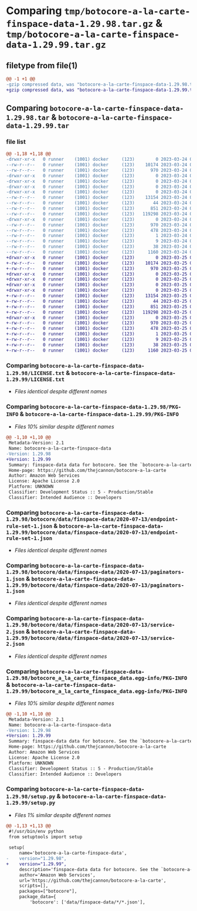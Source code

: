 # Comparing `tmp/botocore-a-la-carte-finspace-data-1.29.98.tar.gz` & `tmp/botocore-a-la-carte-finspace-data-1.29.99.tar.gz`

## filetype from file(1)

```diff
@@ -1 +1 @@
-gzip compressed data, was "botocore-a-la-carte-finspace-data-1.29.98.tar", last modified: Fri Mar 24 01:24:22 2023, max compression
+gzip compressed data, was "botocore-a-la-carte-finspace-data-1.29.99.tar", last modified: Sat Mar 25 01:22:45 2023, max compression
```

## Comparing `botocore-a-la-carte-finspace-data-1.29.98.tar` & `botocore-a-la-carte-finspace-data-1.29.99.tar`

### file list

```diff
@@ -1,18 +1,18 @@
-drwxr-xr-x   0 runner    (1001) docker     (123)        0 2023-03-24 01:24:22.885975 botocore-a-la-carte-finspace-data-1.29.98/
--rw-r--r--   0 runner    (1001) docker     (123)    10174 2023-03-24 01:24:22.000000 botocore-a-la-carte-finspace-data-1.29.98/LICENSE.txt
--rw-r--r--   0 runner    (1001) docker     (123)      970 2023-03-24 01:24:22.885975 botocore-a-la-carte-finspace-data-1.29.98/PKG-INFO
-drwxr-xr-x   0 runner    (1001) docker     (123)        0 2023-03-24 01:24:22.881975 botocore-a-la-carte-finspace-data-1.29.98/botocore/
-drwxr-xr-x   0 runner    (1001) docker     (123)        0 2023-03-24 01:24:22.881975 botocore-a-la-carte-finspace-data-1.29.98/botocore/data/
-drwxr-xr-x   0 runner    (1001) docker     (123)        0 2023-03-24 01:24:22.881975 botocore-a-la-carte-finspace-data-1.29.98/botocore/data/finspace-data/
-drwxr-xr-x   0 runner    (1001) docker     (123)        0 2023-03-24 01:24:22.885975 botocore-a-la-carte-finspace-data-1.29.98/botocore/data/finspace-data/2020-07-13/
--rw-r--r--   0 runner    (1001) docker     (123)    13154 2023-03-24 01:23:57.000000 botocore-a-la-carte-finspace-data-1.29.98/botocore/data/finspace-data/2020-07-13/endpoint-rule-set-1.json
--rw-r--r--   0 runner    (1001) docker     (123)       44 2023-03-24 01:23:57.000000 botocore-a-la-carte-finspace-data-1.29.98/botocore/data/finspace-data/2020-07-13/examples-1.json
--rw-r--r--   0 runner    (1001) docker     (123)      851 2023-03-24 01:23:57.000000 botocore-a-la-carte-finspace-data-1.29.98/botocore/data/finspace-data/2020-07-13/paginators-1.json
--rw-r--r--   0 runner    (1001) docker     (123)   119298 2023-03-24 01:23:57.000000 botocore-a-la-carte-finspace-data-1.29.98/botocore/data/finspace-data/2020-07-13/service-2.json
-drwxr-xr-x   0 runner    (1001) docker     (123)        0 2023-03-24 01:24:22.885975 botocore-a-la-carte-finspace-data-1.29.98/botocore_a_la_carte_finspace_data.egg-info/
--rw-r--r--   0 runner    (1001) docker     (123)      970 2023-03-24 01:24:22.000000 botocore-a-la-carte-finspace-data-1.29.98/botocore_a_la_carte_finspace_data.egg-info/PKG-INFO
--rw-r--r--   0 runner    (1001) docker     (123)      478 2023-03-24 01:24:22.000000 botocore-a-la-carte-finspace-data-1.29.98/botocore_a_la_carte_finspace_data.egg-info/SOURCES.txt
--rw-r--r--   0 runner    (1001) docker     (123)        1 2023-03-24 01:24:22.000000 botocore-a-la-carte-finspace-data-1.29.98/botocore_a_la_carte_finspace_data.egg-info/dependency_links.txt
--rw-r--r--   0 runner    (1001) docker     (123)        9 2023-03-24 01:24:22.000000 botocore-a-la-carte-finspace-data-1.29.98/botocore_a_la_carte_finspace_data.egg-info/top_level.txt
--rw-r--r--   0 runner    (1001) docker     (123)       38 2023-03-24 01:24:22.885975 botocore-a-la-carte-finspace-data-1.29.98/setup.cfg
--rw-r--r--   0 runner    (1001) docker     (123)     1160 2023-03-24 01:24:22.000000 botocore-a-la-carte-finspace-data-1.29.98/setup.py
+drwxr-xr-x   0 runner    (1001) docker     (123)        0 2023-03-25 01:22:45.419750 botocore-a-la-carte-finspace-data-1.29.99/
+-rw-r--r--   0 runner    (1001) docker     (123)    10174 2023-03-25 01:22:45.000000 botocore-a-la-carte-finspace-data-1.29.99/LICENSE.txt
+-rw-r--r--   0 runner    (1001) docker     (123)      970 2023-03-25 01:22:45.419750 botocore-a-la-carte-finspace-data-1.29.99/PKG-INFO
+drwxr-xr-x   0 runner    (1001) docker     (123)        0 2023-03-25 01:22:45.415749 botocore-a-la-carte-finspace-data-1.29.99/botocore/
+drwxr-xr-x   0 runner    (1001) docker     (123)        0 2023-03-25 01:22:45.415749 botocore-a-la-carte-finspace-data-1.29.99/botocore/data/
+drwxr-xr-x   0 runner    (1001) docker     (123)        0 2023-03-25 01:22:45.415749 botocore-a-la-carte-finspace-data-1.29.99/botocore/data/finspace-data/
+drwxr-xr-x   0 runner    (1001) docker     (123)        0 2023-03-25 01:22:45.415749 botocore-a-la-carte-finspace-data-1.29.99/botocore/data/finspace-data/2020-07-13/
+-rw-r--r--   0 runner    (1001) docker     (123)    13154 2023-03-25 01:22:12.000000 botocore-a-la-carte-finspace-data-1.29.99/botocore/data/finspace-data/2020-07-13/endpoint-rule-set-1.json
+-rw-r--r--   0 runner    (1001) docker     (123)       44 2023-03-25 01:22:12.000000 botocore-a-la-carte-finspace-data-1.29.99/botocore/data/finspace-data/2020-07-13/examples-1.json
+-rw-r--r--   0 runner    (1001) docker     (123)      851 2023-03-25 01:22:12.000000 botocore-a-la-carte-finspace-data-1.29.99/botocore/data/finspace-data/2020-07-13/paginators-1.json
+-rw-r--r--   0 runner    (1001) docker     (123)   119298 2023-03-25 01:22:12.000000 botocore-a-la-carte-finspace-data-1.29.99/botocore/data/finspace-data/2020-07-13/service-2.json
+drwxr-xr-x   0 runner    (1001) docker     (123)        0 2023-03-25 01:22:45.415749 botocore-a-la-carte-finspace-data-1.29.99/botocore_a_la_carte_finspace_data.egg-info/
+-rw-r--r--   0 runner    (1001) docker     (123)      970 2023-03-25 01:22:45.000000 botocore-a-la-carte-finspace-data-1.29.99/botocore_a_la_carte_finspace_data.egg-info/PKG-INFO
+-rw-r--r--   0 runner    (1001) docker     (123)      478 2023-03-25 01:22:45.000000 botocore-a-la-carte-finspace-data-1.29.99/botocore_a_la_carte_finspace_data.egg-info/SOURCES.txt
+-rw-r--r--   0 runner    (1001) docker     (123)        1 2023-03-25 01:22:45.000000 botocore-a-la-carte-finspace-data-1.29.99/botocore_a_la_carte_finspace_data.egg-info/dependency_links.txt
+-rw-r--r--   0 runner    (1001) docker     (123)        9 2023-03-25 01:22:45.000000 botocore-a-la-carte-finspace-data-1.29.99/botocore_a_la_carte_finspace_data.egg-info/top_level.txt
+-rw-r--r--   0 runner    (1001) docker     (123)       38 2023-03-25 01:22:45.419750 botocore-a-la-carte-finspace-data-1.29.99/setup.cfg
+-rw-r--r--   0 runner    (1001) docker     (123)     1160 2023-03-25 01:22:45.000000 botocore-a-la-carte-finspace-data-1.29.99/setup.py
```

### Comparing `botocore-a-la-carte-finspace-data-1.29.98/LICENSE.txt` & `botocore-a-la-carte-finspace-data-1.29.99/LICENSE.txt`

 * *Files identical despite different names*

### Comparing `botocore-a-la-carte-finspace-data-1.29.98/PKG-INFO` & `botocore-a-la-carte-finspace-data-1.29.99/PKG-INFO`

 * *Files 10% similar despite different names*

```diff
@@ -1,10 +1,10 @@
 Metadata-Version: 2.1
 Name: botocore-a-la-carte-finspace-data
-Version: 1.29.98
+Version: 1.29.99
 Summary: finspace-data data for botocore. See the `botocore-a-la-carte` package for more info.
 Home-page: https://github.com/thejcannon/botocore-a-la-carte
 Author: Amazon Web Services
 License: Apache License 2.0
 Platform: UNKNOWN
 Classifier: Development Status :: 5 - Production/Stable
 Classifier: Intended Audience :: Developers
```

### Comparing `botocore-a-la-carte-finspace-data-1.29.98/botocore/data/finspace-data/2020-07-13/endpoint-rule-set-1.json` & `botocore-a-la-carte-finspace-data-1.29.99/botocore/data/finspace-data/2020-07-13/endpoint-rule-set-1.json`

 * *Files identical despite different names*

### Comparing `botocore-a-la-carte-finspace-data-1.29.98/botocore/data/finspace-data/2020-07-13/paginators-1.json` & `botocore-a-la-carte-finspace-data-1.29.99/botocore/data/finspace-data/2020-07-13/paginators-1.json`

 * *Files identical despite different names*

### Comparing `botocore-a-la-carte-finspace-data-1.29.98/botocore/data/finspace-data/2020-07-13/service-2.json` & `botocore-a-la-carte-finspace-data-1.29.99/botocore/data/finspace-data/2020-07-13/service-2.json`

 * *Files identical despite different names*

### Comparing `botocore-a-la-carte-finspace-data-1.29.98/botocore_a_la_carte_finspace_data.egg-info/PKG-INFO` & `botocore-a-la-carte-finspace-data-1.29.99/botocore_a_la_carte_finspace_data.egg-info/PKG-INFO`

 * *Files 10% similar despite different names*

```diff
@@ -1,10 +1,10 @@
 Metadata-Version: 2.1
 Name: botocore-a-la-carte-finspace-data
-Version: 1.29.98
+Version: 1.29.99
 Summary: finspace-data data for botocore. See the `botocore-a-la-carte` package for more info.
 Home-page: https://github.com/thejcannon/botocore-a-la-carte
 Author: Amazon Web Services
 License: Apache License 2.0
 Platform: UNKNOWN
 Classifier: Development Status :: 5 - Production/Stable
 Classifier: Intended Audience :: Developers
```

### Comparing `botocore-a-la-carte-finspace-data-1.29.98/setup.py` & `botocore-a-la-carte-finspace-data-1.29.99/setup.py`

 * *Files 1% similar despite different names*

```diff
@@ -1,13 +1,13 @@
 #!/usr/bin/env python
 from setuptools import setup
 
 setup(
     name='botocore-a-la-carte-finspace-data',
-    version="1.29.98",
+    version="1.29.99",
     description='finspace-data data for botocore. See the `botocore-a-la-carte` package for more info.',
     author='Amazon Web Services',
     url='https://github.com/thejcannon/botocore-a-la-carte',
     scripts=[],
     packages=["botocore"],
     package_data={
         'botocore': ['data/finspace-data/*/*.json'],
```

